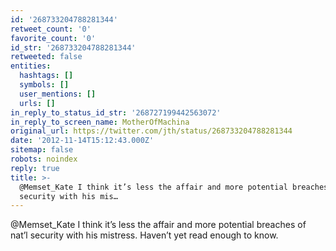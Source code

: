 ```yaml
---
id: '268733204788281344'
retweet_count: '0'
favorite_count: '0'
id_str: '268733204788281344'
retweeted: false
entities:
  hashtags: []
  symbols: []
  user_mentions: []
  urls: []
in_reply_to_status_id_str: '268727199442563072'
in_reply_to_screen_name: MotherOfMachina
original_url: https://twitter.com/jth/status/268733204788281344
date: '2012-11-14T15:12:43.000Z'
sitemap: false
robots: noindex
reply: true
title: >-
  @Memset_Kate I think it’s less the affair and more potential breaches of nat’l
  security with his mis…
---
```


@Memset_Kate I think it’s less the affair and more potential breaches of nat’l security with his mistress. Haven’t yet read enough to know.
